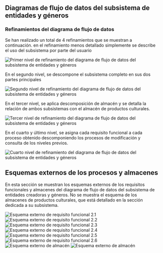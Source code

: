 ## Diagramas de flujo de datos del subsistema de entidades y géneros

### Refinamientos del diagrama de flujo de datos

Se han realizado un total de 4 refinamientos que se muestran a
continuación. en el refinamiento menos detallado simplemente se
describe el uso del subsistema por parte del usuario

![Primer nivel de refinamiento del diagrama de flujo de datos del subsistema de entidades y géneros](Diagramas/EntidadesRef1.png)

En el segundo nivel, se descompone el subsistema completo en sus dos
partes principales

![Segundo nivel de refinamiento del diagrama de flujo de datos del subsistema de entidades y géneros](Diagramas/EntidadesRef2.png)

En el tercer nivel, se aplica descomposición de almacén y se detalla
la relación de ambos subsistemas con el almacén de productos
culturales.

![Tercer nivel de refinamiento del diagrama de flujo de datos del subsistema de entidades y géneros](Diagramas/EntidadesRef2.1.png)

En el cuarto y último nivel, se asigna cada requisito funcional a cada
proceso obtenido descomponiendo los procesos de modificación y consulta de
los niveles previos.

![Cuarto nivel de refinamiento del diagrama de flujo de datos del subsistema de entidades y géneros](Diagramas/EntidadesRef3.png)

## Esquemas externos de los procesos y almacenes

En esta sección se muestran los esquemas externos de los requisitos
funcionales y almacenes del diagrama de flujo de datos del subsistema
de entidades creadoras y géneros. No se muestra el esquema de los
almacenes de productos culturales, que está detallado en la sección
dedicada a su subsistema.

![Esquema externo de requisito funcional 2.1](Diagramas/RF-2.1.png) 
![Esquema externo de requisito funcional 2.2](Diagramas/RF-2.2.png)
![Esquema externo de requisito funcional 2.3](Diagramas/RF-2.3.png) 
![Esquema externo de requisito funcional 2.4](Diagramas/RF-2.4.png) 
![Esquema externo de requisito funcional 2.5](Diagramas/RF-2.5.png) 
![Esquema externo de requisito funcional 2.6](Diagramas/RF-2.6.png) 
![Esquema externo de almacén](Diagramas/A.2.1.png) 
![Esquema externo de almacén](Diagramas/A.2.2.png) 

